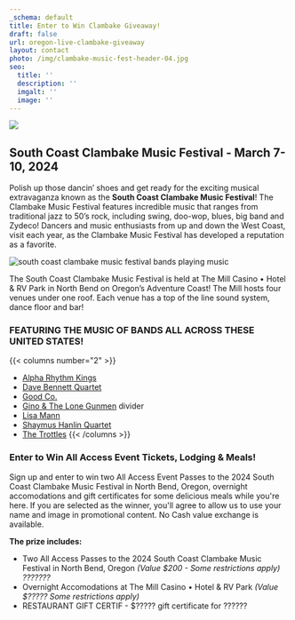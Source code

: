 ```yaml
---
_schema: default
title: Enter to Win Clambake Giveaway!
draft: false
url: oregon-live-clambake-giveaway
layout: contact
photo: /img/clambake-music-fest-header-04.jpg
seo:
  title: ''
  description: ''
  imgalt: ''
  image: ''
---
```

![](/img/clambake-giveaway-header-695x322.jpg)

## South Coast Clambake Music Festival - March 7-10, 2024

Polish up those dancin’ shoes and get ready for the exciting musical extravaganza known as the&nbsp;**South Coast Clambake Music Festival**! The Clambake Music Festival features incredible music that ranges from traditional jazz to 50’s rock, including swing, doo-wop, blues, big band and Zydeco! Dancers and music enthusiasts from up and down the West Coast, visit each year, as the Clambake Music Festival has developed a reputation as a favorite.

![south coast clambake music festival bands playing music](/img/clambake-giveaway-collage.jpg)

The South Coast Clambake Music Festival is held at The Mill Casino • Hotel & RV Park in North Bend on Oregon’s Adventure Coast! The Mill hosts four venues under one roof. Each venue has a top of the line sound system, dance floor and bar!

### FEATURING THE MUSIC OF BANDS ALL ACROSS THESE UNITED STATES!

{{< columns number="2" >}}
* <a target="_blank" rel="noopener" href="https://clambakemusic.com/?page_id=3782">Alpha Rhythm Kings</a>
* <a target="_blank" rel="noopener" href="https://clambakemusic.com/?page_id=2250">Dave Bennett Quartet</a>
* <a target="_blank" rel="noopener" href="https://clambakemusic.com/?page_id=3442">Good Co.</a>
* <a target="_blank" rel="noopener" href="https://clambakemusic.com/?page_id=3449">Gino &amp; The Lone Gunmen</a>
divider
* <a target="_blank" rel="noopener" href="https://clambakemusic.com/?page_id=3069">Lisa Mann</a>
* <a target="_blank" rel="noopener" href="https://clambakemusic.com/?page_id=4055">Shaymus Hanlin Quartet</a>
* <a target="_blank" rel="noopener" href="https://clambakemusic.com/?page_id=4091">The Trottles</a>
{{< /columns >}}

### Enter to Win All Access Event Tickets, Lodging & Meals!

Sign up and enter to win two All Access Event Passes to the 2024 South Coast Clambake Music Festival in North Bend, Oregon, overnight accomodations and gift certificates for some delicious meals while you're here. If you are selected as the winner, you'll agree to allow us to use your name and image in promotional content. No Cash value exchange is available.

**The prize includes:**

* Two All Access Passes to the 2024 South Coast Clambake Music Festival in North Bend, Oregon&nbsp;*(Value $200 - Some restrictions apply) ???????*
* Overnight Accomodations at The Mill Casino • Hotel & RV Park&nbsp;*(Value $????? Some restrictions apply)*
* RESTAURANT GIFT CERTIF - $????? gift certificate for ??????

<div class="cms-embed" data-cms-embed="PHNjcmlwdCB0eXBlPSJ0ZXh0L2phdmFzY3JpcHQiIHNyYz0iaHR0cHM6Ly9mb3JtLmpvdGZvcm0uY29tL2pzZm9ybS8yNDAxNTc4MDAxMzMxNDIiPjwvc2NyaXB0Pg=="><script type="text/javascript" src="https://form.jotform.com/jsform/240157800133142"></script></div>